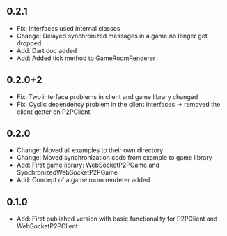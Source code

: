 ## 0.2.1
- Fix:    Interfaces used internal classes
- Change: Delayed synchronized messages in a game no longer get dropped.
- Add:    Dart doc added
- Add:    Added tick method to GameRoomRenderer

## 0.2.0+2
- Fix:    Two interface problems in client and game library changed
- Fix:    Cyclic dependency problem in the client interfaces -> removed the client getter on P2PClient

## 0.2.0
- Change: Moved all examples to their own directory
- Change: Moved synchronization code from example to game library
- Add:    First game library: WebSocketP2PGame and SynchronizedWebSocketP2PGame
- Add:    Concept of a game room renderer added

## 0.1.0
- Add:    First published version with basic functionality for P2PClient and WebSocketP2PClient